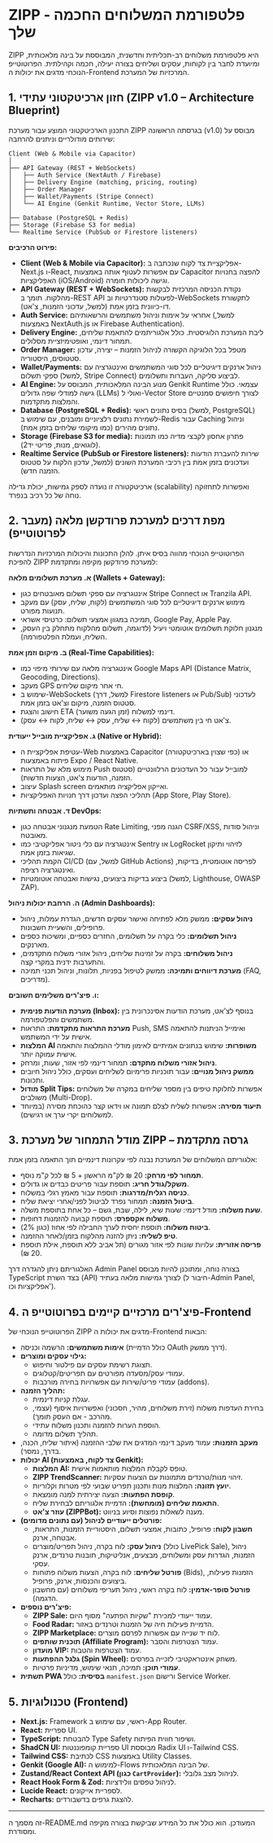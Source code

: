 
# ZIPP - פלטפורמת המשלוחים החכמה שלך

ZIPP היא פלטפורמת משלוחים רב-תכליתית וחדשנית, המבוססת על בינה מלאכותית, ומיועדת לחבר בין לקוחות, עסקים ושליחים בצורה יעילה, חכמה וקהילתית. הפרוטוטייפ הנוכחי מדגים את יכולות ה-Frontend המרכזיות של המערכת.

## 1. חזון ארכיטקטוני עתידי (ZIPP v1.0 – Architecture Blueprint)

התכנון הארכיטקטוני המוצע עבור מערכת ZIPP בגרסתה הראשונה (v1.0) מבוסס על שירותים מודולריים וניתנים להרחבה:

```text
Client (Web & Mobile via Capacitor)
│
├── API Gateway (REST + WebSockets)
│   ├── Auth Service (NextAuth / Firebase)
│   ├── Delivery Engine (matching, pricing, routing)
│   ├── Order Manager
│   ├── Wallet/Payments (Stripe Connect)
│   └── AI Engine (Genkit Runtime, Vector Store, LLMs)
│
├── Database (PostgreSQL + Redis)
├── Storage (Firebase S3 for media)
└── Realtime Service (PubSub or Firestore listeners)
```

**פירוט הרכיבים:**

*   **Client (Web & Mobile via Capacitor):** אפליקציית צד לקוח שנכתבה ב-Next.js ו-React, עם אפשרות לעטוף אותה באמצעות Capacitor להפצה בחנויות האפליקציות (iOS/Android) וגישה ליכולות חומרה.
*   **API Gateway (REST + WebSockets):** נקודת הכניסה המרכזית לבקשות מהלקוח. תומך ב-REST API לפעולות סטנדרטיות וב-WebSockets לתקשורת דו-כיוונית בזמן אמת (למשל, עדכוני הזמנות, צ'אט).
*   **Auth Service:** אחראי על אימות וניהול משתמשים והרשאותיהם (למשל, באמצעות NextAuth.js או Firebase Authentication).
*   **Delivery Engine:** ליבת המערכת הלוגיסטית. כולל אלגוריתמים להתאמת שליחים, תמחור דינמי, ואופטימיזציית מסלולים.
*   **Order Manager:** מטפל בכל הלוגיקה הקשורה לניהול הזמנות – יצירה, עדכון סטטוסים, היסטוריה.
*   **Wallet/Payments:** ניהול ארנקים דיגיטליים לכל סוגי המשתמשים ואינטגרציה עם ספקי תשלום (למשל, Stripe Connect) לביצוע סליקה, העברות ותשלומים.
*   **AI Engine:** מנוע הבינה המלאכותית, המבוסס על Genkit Runtime עצמאי. כולל גישה למודלי שפה גדולים (LLMs) ואולי ל-Vector Store לצורך חיפושים סמנטיים והמלצות מתקדמות.
*   **Database (PostgreSQL + Redis):** בסיס נתונים ראשי (למשל, PostgreSQL) לשמירת נתונים רלציוניים ומובנים, עם שימוש ב-Redis עבור Caching וניהול נתונים מהירים (כמו מיקומי שליחים בזמן אמת).
*   **Storage (Firebase S3 for media):** פתרון אחסון לקבצי מדיה כמו תמונות (לוגואים, מנות, פריטי יד2).
*   **Realtime Service (PubSub or Firestore listeners):** שירות להעברת הודעות ועדכונים בזמן אמת בין רכיבי המערכת השונים (למשל, עדכון הלקוח על סטטוס הזמנה חדש).

ארכיטקטורה זו נועדה לספק גמישות, יכולת גדילה (scalability) ואפשרות לתחזוקה נוחה של כל רכיב בנפרד.

## 2. מפת דרכים למערכת פרודקשן מלאה (מעבר לפרוטוטייפ)

הפרוטוטייפ הנוכחי מהווה בסיס איתן. להלן התכונות והיכולות המרכזיות הנדרשות להפיכת ZIPP למערכת פרודקשן מקיפה ומתקדמת:

**א. מערכת תשלומים מלאה (Wallets + Gateway):**
*   אינטגרציה עם ספקי תשלום מאובטחים כגון Stripe Connect או Tranzila API.
*   מימוש ארנקים דיגיטליים לכל סוגי המשתמשים (לקוח, שליח, עסק) עם מעקב תנועות מפורט.
*   תמיכה במגוון אמצעי תשלום: כרטיסי אשראי, Google Pay, Apple Pay.
*   מנגנון חלוקת תשלומים אוטומטי ויעיל (לדוגמה, תשלום מהלקוח מתחלק בין העסק, השליח, ועמלת הפלטפורמה).

**ב. מיקום וזמן אמת (Real-Time Capabilities):**
*   אינטגרציה מלאה עם שירותי מיפוי כמו Google Maps API (Distance Matrix, Geocoding, Directions).
*   מעקב GPS חי אחר מיקום שליחים.
*   שימוש ב-WebSockets (למשל, דרך Firestore listeners או Pub/Sub) לעדכוני סטטוס הזמנה, מיקום וצ'אט בזמן אמת.
*   חישוב והצגת ETA (זמן הגעה משוער) דינמי למשלוח.
*   צ'אט חי בין משתמשים (לקוח ↔ שליח, עסק ↔ שליח, לקוח ↔ עסק).

**ג. אפליקציית מובייל ייעודית (Native or Hybrid):**
*   עטיפת אפליקציית ה-Web באמצעות Capacitor (כפי שצוין בארכיטקטורה) או פיתוח באמצעות Expo / React Native.
*   מימוש מלא של התראות Push למובייל עבור כל העדכונים הרלוונטיים (סטטוס הזמנה, הודעות צ'אט, הצעות חדשות).
*   עיצוב Splash screen ואייקון אפליקציה מותאמים.
*   תהליכי הפצה ועדכון דרך חנויות האפליקציות (App Store, Play Store).

**ד. אבטחה ותשתיות DevOps:**
*   הטמעת מנגנוני אבטחה כגון Rate Limiting, הגנה מפני CSRF/XSS, וניהול סודות מאובטח.
*   אינטגרציה עם כלי ניטור אפליקטיבי כמו Sentry או LogRocket לזיהוי ותיקון שגיאות בזמן אמת.
*   הקמת תהליכי CI/CD (למשל, עם GitHub Actions) לפריסה אוטומטית, בדיקות, ואינטגרציה רציפה.
*   ביצוע בדיקות ביצועים, נגישות ואבטחה אוטומטיות (למשל, Lighthouse, OWASP ZAP).

**ה. הרחבת יכולות ניהול (Admin Dashboards):**
*   **ניהול עסקים:** ממשק מלא לפתיחה ואישור עסקים חדשים, הגדרת עמלות, ניהול פרופילים, והשעיית חשבונות.
*   **ניהול תשלומים:** כלי בקרה על תשלומים, החזרים כספיים, ומשיכות כספים מארנקים.
*   **ניהול משלוחים:** בקרה על זמינות שליחים, ניהול אזורי משלוח מתקדמים, והתערבות ידנית במקרי קצה.
*   **מערכת דיווחים ותמיכה:** ממשק לטיפול בפניות, תלונות, וניהול תכני תמיכה (FAQ, מדריכים).

**ו. פיצ'רים משלימים חשובים:**
*   **מערכת הודעות פנימית (Inbox):** בנוסף לצ'אט, מערכת הודעות אסינכרונית בין משתמשים והפלטפורמה.
*   **מערכת התראות מתקדמת:** התראות Push, SMS ואימייל הניתנות להתאמה אישית על ידי המשתמש.
*   **המלצות AI משופרות:** שימוש בנתונים אמיתיים לאימון מודלי ההמלצות והתאמה אישית עמוקה יותר.
*   **ניהול אזורי משלוח מתקדם:** תמחור דינמי לפי אזור, שעות, ומרחק.
*   **ממשק ניהול מנויים:** עבור תוכניות פרימיום לשליחים ועסקים, כולל ניהול חיובים ותכונות.
*   **מודול Split Tips:** אפשרות לחלוקת טיפים בין מספר שליחים במקרה של משלוחים משולבים (Multi-Drop).
*   **תיעוד מסירה:** אפשרות לשליח לצלם תמונה או וידאו קצר כהוכחת מסירה (במיוחד למשלוחים יקרי ערך או רגישים).

## 3. מודל התמחור של מערכת ZIPP – גרסה מתקדמת

אלגוריתם המשלוחים של המערכת נבנה לפי עקרונות דינמיים תוך התאמה בזמן אמת:

*   **תמחור לפי מרחק:** 20 ₪ לק"מ הראשון + 5 ₪ לכל ק"מ נוסף.
*   **משקל/גודל חריג:** תוספת עבור פריטים כבדים או גדולים.
*   **כניסה רגלית/מדרגות:** תוספת עבור מאמץ רגלי במשלוח.
*   **ביטול הזמנה:** תמחור נפרד לביטול לפני/אחרי יציאת שליח.
*   **שעת משלוח:** מודל דינמי: שעות שיא, לילה, שבת, גשם – כל אחת בתוספת משלה.
*   **משלוח אקספרס:** תוספת קבועה להזמנות דחופות.
*   **ביטוח משלוח:** תוספת יחסית לערך החבילה לפי אחוז (כגון 2%).
*   **טיפ לשליח:** ניתן להזנה מהלקוח בזמן/לאחר ההזמנה.
*   **פריסה אזורית:** עלויות שונות לפי אזור מגורים (תל אביב ללא תוספת, אילת תוספת 20 ₪).

האלגוריתם ניתן להגדרה דרך Admin Panel בצורה נוחה, ומתוכנן להיות מבוסס TypeScript בצד השרת (API) לצורך גמישות מלאה בעתיד (חיבור ל-Admin Panel, אפליקציות וכו').

## 4. פיצ'רים מרכזיים קיימים בפרוטוטייפ ה-Frontend

הפרוטוטייפ הנוכחי של ZIPP מדגים את יכולות ה-Frontend הבאות:

*   **אימות משתמשים:** הרשמה וכניסה (כולל הדמיית OAuth דרך ממשק).
*   **גילוי עסקים ומוצרים:**
    *   תצוגת רשימת עסקים עם פילטור וחיפוש.
    *   עמודי עסק/מסעדה מפורטים עם תפריטים/קטלוגים.
    *   עמודי פריט/שירות עם אפשרויות בחירה מורכבות (addons).
*   **תהליך הזמנה:**
    *   עגלת קניות דינמית.
    *   בחירת העדפות משלוח (זירת משלוחים, מהיר, חסכוני) ואפשרויות איסוף (עצמי, מהרכב - אם העסק תומך).
    *   הוספת הערות להזמנה ותכנון משלוח עתידי.
    *   תהליך תשלום מדומה.
*   **מעקב הזמנות:** עמוד מעקב דינמי המדגים את שלבי ההזמנה (איתור שליח, הכנה, בדרך, נמסר).
*   **יכולות AI (צד לקוח, באמצעות Genkit):**
    *   **המלצות AI:** טופס לקבלת המלצות מותאמות אישית.
    *   **ZIPP TrendScanner:** זיהוי מנות/טרנדים מתמונות עם הצעות עסקיות.
    *   **יועץ תזונה:** המלצות מנות ותכנון תפריט שבועי לפי מטרות וקלוריות.
    *   **קופסת הפתעות:** הצעה יצירתית למנה מומצאת.
    *   **התאמת שליחים (מומחשת):** הדמיית אלגוריתם לבחירת שליח.
    *   **עוזר צ'אט (ZIPPBot):** מענה לשאלות נפוצות וסיוע בניווט.
*   **פורטלים ייעודיים לניהול (עם נתונים מדומים):**
    *   **חשבון לקוח:** פרופיל, כתובות, אמצעי תשלום, היסטוריית הזמנות, התראות, אבטחה, ארנק.
    *   **ניהול עסק:** לוח בקרה, ניהול תפריט/מוצרים (כולל LivePick Sale), ניהול הזמנות, הגדרות עסק ומשלוחים, מבצעים, אנליטיקות, תובנות טרנדים, ארנק עסקי.
    *   **פורטל שליחים:** לוח בקרה, הצעות משלוח פתוחות (Bids), הזמנות פעילות, ביצועים והכנסות, ארנק, פרופיל.
    *   **פורטל סופר-אדמין:** לוח בקרה ראשי, ניהול תעריפי משלוחים (עם מחשבון הדגמה).
*   **פיצ'רים נוספים:**
    *   **ZIPP Sale:** עמוד ייעודי למכירת "שקיות הפתעה" מסוף היום.
    *   **Food Radar:** הדמיית פעילות חיה של הזמנות וטרנדים באזור.
    *   **ZIPP Marketplace:** לוח יד שנייה עם אפשרות לפרסם מוצרים.
    *   **תוכנית שותפים (Affiliate Program):** עמוד הצטרפות והסבר.
    *   **מועדון VIP:** עמוד הצטרפות והטבות.
    *   **גלגל ההפתעות (Spin Wheel):** משחק אינטראקטיבי לזכייה בפרסים.
    *   **עמודי תוכן:** תמיכה, תנאי שימוש, מדיניות פרטיות.
*   **תשתית PWA בסיסית:** כולל `manifest.json` ורישום Service Worker.

## 5. טכנולוגיות (Frontend)

*   **Next.js:** Framework ראשי, עם שימוש ב-App Router.
*   **React:** ספריית UI.
*   **TypeScript:** להבטחת Type Safety ושיפור חווית הפיתוח.
*   **ShadCN UI:** ספריית קומפוננטות UI מבוססת Radix UI ו-Tailwind CSS.
*   **Tailwind CSS:** לכתיבת CSS באמצעות Utility Classes.
*   **Genkit (Google AI):** למימוש ה-Flows של הבינה המלאכותית.
*   **Zustand/React Context API (כגון `CartProvider`):** לניהול מצב גלובלי.
*   **React Hook Form & Zod:** לניהול טפסים וולידציות.
*   **Lucide React:** לספריית אייקונים.
*   **Recharts:** להצגת גרפים בדשבורדים.

---
זה מסמך ה-README.md המעודכן. הוא כולל את כל המידע שביקשת בצורה מקיפה ומסודרת.
